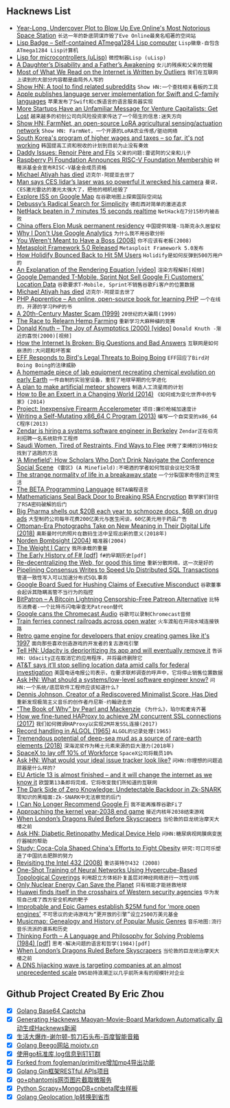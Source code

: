 ## Hacknews List


- [Year-Long, Undercover Plot to Blow Up Eve Online&#39;s Most Notorious Space Station](https://kotaku.com/the-year-long-undercover-plot-to-blow-up-eve-onlines-m-1831574442)  `长达一年的卧底阴谋炸毁了Eve Online最臭名昭著的空间站`
- [Lisp Badge – Self-contained ATmega1284 Lisp computer](http://www.technoblogy.com/show?2AEE)  `Lisp徽章-自包含ATmega1284 Lisp计算机`
- [Lisp for microcontrollers (uLisp)](http://www.ulisp.com/show?3J)  `微控制器Lisp (uLisp)`
- [A Daughter’s Disability and a Father’s Awakening](https://www.sapiens.org/culture/down-syndrome-baby/)  `女儿的残疾和父亲的觉醒`
- [Most of What We Read on the Internet is Written by Outliers](https://www.reddit.com/r/slatestarcodex/comments/9rvroo/most_of_what_you_read_on_the_internet_is_written/)  `我们在互联网上读到的大部分内容都是由局外人写的`
- [Show HN: A tool to find related subreddits](https://anvaka.github.io/sayit/?query=linux)  `Show HN:一个查找相关看板的工具`
- [Apple publishes language server implementation for Swift and C-family languages](https://github.com/apple/sourcekit-lsp)  `苹果发布了Swift和c族语言的语言服务器实现`
- [More Startups Have an Unfamiliar Message for Venture Capitalists: Get Lost](https://www.nytimes.com/2019/01/11/technology/start-ups-rejecting-venture-capital.html)  `越来越多的初创公司向风险投资家传达了一个陌生的信息:迷失方向`
- [Show HN: FarmNet, an open-source LoRA agricultural sensing/actuation network](https://framagit.org/Gabe/farmnet)  `Show HN: FarmNet，一个开源的LoRA农业传感/驱动网络`
- [South Korea&#39;s program of higher wages and taxes – so far, it&#39;s not working](https://www.nytimes.com/2019/01/09/business/south-korea-economy.html)  `韩国提高工资和税收的计划到目前为止没有奏效`
- [Daddy Issues: Renoir Père and Fils](https://www.theparisreview.org/blog/2019/01/10/daddy-issues-renoir-pere-and-fils/)  `父亲的问题:雷诺阿的父亲和儿子`
- [Raspberry Pi Foundation Announces RISC-V Foundation Membership](https://abopen.com/news/raspberry-pi-foundation-announces-risc-v-foundation-membership/)  `树莓派基金会宣布RISC-V基金会成员资格`
- [Michael Atiyah has died](https://en.wikipedia.org/wiki/Michael_Atiyah)  `迈克尔·阿提亚去世了`
- [Man says CES lidar’s laser was so powerful it wrecked his camera](https://arstechnica.com/cars/2019/01/man-says-ces-lidars-laser-was-so-powerful-it-wrecked-his-1998-camera/)  `曼说，CES激光雷达的激光太强大了，把他的相机给毁了`
- [Explore ISS on Google Map](https://www.google.com/maps/@29.5602853,-95.0853914,2a,75y,212.04h,90t/data=!3m7!1e1!3m5!1szChzPIAn4RIAAAQvxgbyEg!2e0!3e5!7i10000!8i5000?shorturl=1)  `在谷歌地图上探索国际空间站`
- [Debussy’s Radical Search for Simplicity](https://www.theatlantic.com/entertainment/archive/2019/01/debussy-stephen-walsh-review/579601/)  `德彪西对简单的激进追求`
- [NetHack beaten in 7 minutes 15 seconds realtime](https://pellsson.github.io/)  `NetHack在7分15秒内被击败`
- [China offers Elon Musk permanent residency](https://www.france24.com/en/20190110-china-offers-elon-musk-permanent-residency)  `中国提供埃隆·马斯克永久居留权`
- [Why I Don&#39;t Use Google Analytics](https://www.goodcheapandfast.com/articles/what-i-measure)  `为什么我不用谷歌分析`
- [You Weren&#39;t Meant to Have a Boss (2008)](http://www.paulgraham.com/boss.html)  `你不应该有老板(2008)`
- [Metasploit Framework 5.0 Released](https://blog.rapid7.com/2019/01/10/metasploit-framework-5-0-released/)  `Metasploit Framework 5.0发布`
- [How Holidify Bounced Back to Hit 5M Users](https://medium.com/@rohitshroff/how-holidify-bootstrapped-and-bounced-back-to-hit-5-million-monthly-users-after-almost-shutting-f29fdcd65c9a)  `Holidify是如何反弹到500万用户的`
- [An Explanation of the Rendering Equation [video]](https://www.youtube.com/watch?v=eo_MTI-d28s)  `渲染方程解析[视频]`
- [Google Demanded T-Mobile, Sprint Not Sell Google Fi Customers&#39; Location Data](https://motherboard.vice.com/en_us/article/d3bnyv/google-demanded-tmobile-sprint-to-not-sell-google-fi-customers-location-data)  `谷歌要求T-Mobile, Sprint不销售谷歌Fi客户的位置数据`
- [Michael Atiyah has died](https://www.maths.ox.ac.uk/node/31190)  `迈克尔·阿提亚去世了`
- [PHP Apprentice – An online, open-source book for learning PHP](https://phpapprentice.com/)  `一个在线的，开源的学习PHP的书`
- [A 20th-Century Master Scam (1999)](https://www.nytimes.com/1999/07/18/magazine/a-20th-century-master-scam.html)  `20世纪的大骗局(1999)`
- [The Race to Relearn Hemp Farming](https://www.scientificamerican.com/article/the-race-to-re-learn-hemp-farming/)  `重新学习大麻种植的竞赛`
- [Donald Knuth – The Joy of Asymptotics (2000) [video]](https://www.youtube.com/watch?v=U2W1y0a7PhU)  `Donald Knuth -渐近的喜悦(2000)[视频]`
- [How the Internet Is Broken: Big Questions and Bad Answers](https://nextbison.wordpress.com/2019/01/07/how-the-internet-is-broken/)  `互联网是如何崩溃的:大问题和坏答案`
- [EFF Responds to Bird&#39;s Legal Threats to Boing Boing](https://boingboing.net/2019/01/11/flipping-the-bird.html)  `EFF回应了Bird对Boing Boing的法律威胁`
- [A homemade piece of lab equipment recreating chemical evolution on early Earth](http://nautil.us/issue/68/context/the-dawn-of-life-in-a-5-toaster-oven-rp)  `一件自制的实验室设备，重现了地球早期的化学进化`
- [A plan to make artificial meteor showers](http://www.bbc.com/future/story/20190102-the-plan-to-make-artificial-meteor-showers)  `制造人工流星雨的计划`
- [How to Be an Expert in a Changing World (2014)](http://www.paulgraham.com/ecw.html)  `《如何成为变化世界中的专家》(2014)`
- [Project: Inexpensive Firearm Accelerometer](https://blog.ammolytics.com/2019-01-01/project-cheap-rifle-accelerometer.html)  `项目:廉价枪械加速度计`
- [Writing a Self-Mutating x86_64 C Program (2013)](https://shanetully.com/2013/12/writing-a-self-mutating-x86_64-c-program/)  `编写一个自突变的x86_64 C程序(2013)`
- [Zendar is hiring a systems software engineer in Berkeley](item?id=18886279)  `Zendar正在伯克利招聘一名系统软件工程师`
- [Saudi Women, Tired of Restraints, Find Ways to Flee](https://www.nytimes.com/2019/01/11/world/middleeast/saudi-arabia-women-flee.html)  `厌倦了束缚的沙特妇女找到了逃跑的方法`
- [‘A Minefield’: How Scholars Who Don’t Drink Navigate the Conference Social Scene](https://www.chronicle.com/article/A-Minefield-How/245441?key=nbhuwAvuzuO_LrP40ugFwKfuc3N2IpEOD0W02iRvfLnxy2isGT-9OrbKmfViIML6aTdrdk5aNFdEZmJSTFFaVXZfUHlqRVlUNzhoV2REZDBWRzg0S0lkT2Fnbw)  `《雷区》(A Minefield):不喝酒的学者如何驾驭会议社交场景`
- [The strange normality of life in a breakaway state](https://www.bbc.co.uk/news/world-europe-46510917)  `一个分裂国家奇怪的正常生活`
- [The BETA Programming Language](http://cs.au.dk/~beta/)  `BETA编程语言`
- [Mathematicians Seal Back Door to Breaking RSA Encryption](https://www.quantamagazine.org/mathematicians-seal-back-door-to-breaking-rsa-encryption-20181217/)  `数学家们封住了RSA密码破解的后门`
- [Big Pharma shells out $20B each year to schmooze docs, $6B on drug ads](https://jamanetwork.com/journals/jama/fullarticle/2720029)  `大型制药公司每年花费200亿美元与医生闲谈，60亿美元用于药品广告`
- [Ottoman-Era Photographs Take on New Meaning in Their Digital Life (2018)](https://blogs.getty.edu/iris/ottoman-era-photographs-take-on-new-meaning-in-their-digital-life/)  `奥斯曼时代的照片在数码生活中呈现出新的意义(2018年)`
- [Norden Bombsight (2004)](http://www.twinbeech.com/norden_bombsight.htm)  `瞄准器(2004)`
- [The Weight I Carry](https://www.theatlantic.com/health/archive/2019/01/weight-loss-essay-tomlinson/579832/)  `我所承载的重量`
- [The Early History of F# [pdf]](https://fsharp.org/history/hopl-draft-1.pdf)  `f#的早期历史[pdf]`
- [Re-decentralizing the Web, for good this time](https://ruben.verborgh.org/articles/redecentralizing-the-web/)  `重新分散网络，这一次是好的`
- [Pipelining Consensus Writes to Speed Up Distributed SQL Transactions](https://www.cockroachlabs.com/blog/transaction-pipelining/)  `管道一致性写入可以加速分布式SQL事务`
- [Google Board Sued for Hushing Claims of Executive Misconduct](https://www.bloomberg.com/news/articles/2019-01-10/google-board-sued-for-hushing-misconduct-claims-against-rubin)  `谷歌董事会起诉其隐瞒高管不当行为的指控`
- [BitPatron – A Bitcoin Lightning Censorship-Free Patreon Alternative](https://bitpatron.co/)  `比特币消费者-一个比特币闪电审查无Patreon替代`
- [Google cans the Chromecast Audio](https://techcrunch.com/2019/01/11/google-cans-the-chromecast-audio/)  `谷歌可以录制Chromecast音频`
- [Train ferries connect railroads across open water](https://en.wikipedia.org/wiki/Train_ferry)  `火车渡船在开阔水域连接铁路`
- [Retro game engine for developers that enjoy creating games like it&#39;s 1997](https://github.com/klaussilveira/qengine)  `面向那些喜欢创造游戏的开发者的复古游戏引擎`
- [Tell HN: Udacity is deprioritizing its app and will eventually remove it](item?id=18874074)  `告诉HN: Udacity正在取消它的应用程序，并将最终删除它`
- [AT&amp;T says it’ll stop selling location data amid calls for federal investigation](https://www.washingtonpost.com/technology/2019/01/10/phone-companies-are-selling-your-location-data-now-some-lawmakers-want-federal-investigation/)  `美国电话电报公司表示，在要求联邦调查的呼声中，它将停止销售位置数据`
- [Ask HN: What should a systems/low-level software engineer know?](item?id=18881649)  `问HN:一个系统/底层软件工程师应该知道什么?`
- [Dennis Johnson, Creator of a Rediscovered Minimalist Score, Has Died](https://www.nytimes.com/2019/01/09/obituaries/dennis-johnson-dead.html)  `重新发现极简主义音乐的创作者丹尼斯·约翰逊去世`
- [“The Book of Why” by Pearl and Mackenzie](https://andrewgelman.com/2019/01/08/book-pearl-mackenzie/)  `《为什么》，珀尔和麦肯齐著`
- [How we fine-tuned HAProxy to achieve 2M concurrent SSL connections (2017)](https://medium.freecodecamp.org/how-we-fine-tuned-haproxy-to-achieve-2-000-000-concurrent-ssl-connections-d017e61a4d27)  `我们如何微调HAProxy以实现2M并发SSL连接(2017)`
- [Record handling in ALGOL (1965)](https://archive.computerhistory.org/resources/text/algol/algol_bulletin/A21/P36.HTM)  `ALGOL的记录处理(1965)`
- [Tremendous potential of deep-sea mud as a source of rare-earth elements (2018)](https://www.nature.com/articles/s41598-018-23948-5)  `深海泥浆作为稀土元素来源的巨大潜力(2018年)`
- [SpaceX to lay off 10% of Workforce](https://www.latimes.com/business/la-fi-spacex-layoffs-20190111-story.html)  `SpaceX公司将裁员10%`
- [Ask HN: What would your ideal issue tracker look like?](item?id=18885942)  `问HN:你理想的问题追踪器是什么样的?`
- [EU Article 13 is almost finished – and it will change the internet as we know it](https://juliareda.eu/2019/01/article-13-almost-finished/)  `欧盟第13条即将完成，它将改变我们所知道的互联网`
- [The Dark Side of Zero Knowledge: Undetectable Backdoor in Zk-SNARK](https://blog.smartdec.net/the-dark-side-of-zero-knowledge-undetectable-backdoor-in-zk-snark-a9093ffe49bf)  `零知识的黑暗面:Zk-SNARK中无法察觉的后门`
- [I Can No Longer Recommend Google Fi](https://onemileatatime.com/google-fi-review/)  `我不能再推荐谷歌Fi了`
- [Approaching the kernel year-2038 end game](https://lwn.net/SubscriberLink/776435/664f2f0b0b6fc9f5/)  `接近内核年2038结束游戏`
- [When London’s Dragons Ruled Before Skyscrapers](https://www.cnu.org/publicsquare/2018/12/27/dragon-boundary-markers)  `当伦敦的巨龙统治摩天大楼之前`
- [Ask HN: Diabetic Retinopathy Medical Device Help](item?id=18888905)  `问HN:糖尿病视网膜病变医疗器械的帮助`
- [Study: Coca-Cola Shaped China&#39;s Efforts to Fight Obesity](https://www.npr.org/sections/goatsandsoda/2019/01/10/683919100/study-coca-cola-shaped-chinas-efforts-to-fight-obesity)  `研究:可口可乐塑造了中国抗击肥胖的努力`
- [Revisiting the Intel 432 (2008)](http://dtrace.org/blogs/bmc/2008/07/18/revisiting-the-intel-432/)  `重访英特尔432 (2008)`
- [One-Shot Training of Neural Networks Using Hypercube-Based Topological Coverings](http://arxiv.org/abs/1901.02878v1)  `利用超立方体拓扑复盖层对神经网络进行一次性训练`
- [Only Nuclear Energy Can Save the Planet](https://www.wsj.com/articles/only-nuclear-energy-can-save-the-planet-11547225861)  `只有核能才能拯救地球`
- [Huawei finds itself in the crosshairs of Western security agencies](https://spectator.us/huawei-chinese-intelligence-front/)  `华为发现自己成了西方安全机构的靶子`
- [Improbable and Epic Games establish $25M fund for ‘more open engines’](https://techcrunch.com/2019/01/10/improbable-and-epic-games-establish-25m-fund-to-help-devs-move-to-more-open-engines-after-unity-debacle/)  `不可思议的史诗游戏为“更开放的引擎”设立2500万美元基金`
- [Musicmap: Genealogy and History of Popular Music Genres](https://musicmap.info/)  `音乐地图:流行音乐流派的谱系和历史`
- [Thinking Forth – A Language and Philosophy for Solving Problems (1984) [pdf]](https://1scyem2bunjw1ghzsf1cjwwn-wpengine.netdna-ssl.com/wp-content/uploads/2018/11/thinking-forth-color.pdf)  `思考-解决问题的语言和哲学(1984)[pdf]`
- [When London’s Dragons Ruled Before Skyscrapers](https://www.theamericanconservative.com/urbs/when-londons-dragons-ruled-before-skyscrapers/)  `当伦敦的巨龙统治摩天大楼之前`
- [A DNS hijacking wave is targeting companies at an almost unprecedented scale](https://arstechnica.com/information-technology/2019/01/a-dns-hijacking-wave-is-targeting-companies-at-an-almost-unprecedented-scale/)  `DNS劫持浪潮正以几乎前所未有的规模针对企业`

## Github Project Created By Eric Zhou

- [x] [Golang Base64 Captcha](https://github.com/mojocn/base64Captcha)
- [x] [Generating Hacknews Maoyan-Movie-Board Markdown Automatically 自动生成Hacknews新闻](https://github.com/dejavuzhou/md-genie)
- [x] [生活大爆炸-谢尔顿-剪刀石头布-百度智能音箱](https://github.com/mojocn/dueros-bang-game)
- [x] [Golang Beego网站 mojotv.cn](https://github.com/mojocn/www.mojotv.cn)
- [x] [使用go标准库,log信息到钉钉群](https://github.com/mojocn/dooger)
- [x] [Forked from fogleman/primitive增加mp4导出功能](https://github.com/mojocn/primitive)
- [x] [Golang Gin框架RESTful APIs项目](https://github.com/JJJJJJJerk/ezier-golang-web-api-framework)
- [x] [go+phantomjs网页图片截取微服务](https://github.com/mojocn/screen_shot)
- [x] [Python Scrapy+MongoDB+cnbeta爬虫样板](https://github.com/mojocn/scrapy_mongodb_boilerplate_cnbeta)
- [x] [Golang Geolocation Ip转换到省市](https://github.com/mojocn/ip2location)